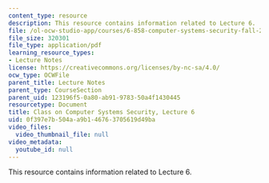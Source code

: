 ```yaml
---
content_type: resource
description: This resource contains information related to Lecture 6.
file: /ol-ocw-studio-app/courses/6-858-computer-systems-security-fall-2014/0f397e7b504aa9b146763705619d49ba_MIT6_858F14_lec6.pdf
file_size: 320301
file_type: application/pdf
learning_resource_types:
- Lecture Notes
license: https://creativecommons.org/licenses/by-nc-sa/4.0/
ocw_type: OCWFile
parent_title: Lecture Notes
parent_type: CourseSection
parent_uid: 123196f5-0a80-ab91-9783-50a4f1430445
resourcetype: Document
title: Class on Computer Systems Security, Lecture 6
uid: 0f397e7b-504a-a9b1-4676-3705619d49ba
video_files:
  video_thumbnail_file: null
video_metadata:
  youtube_id: null
---
```

This resource contains information related to Lecture 6.